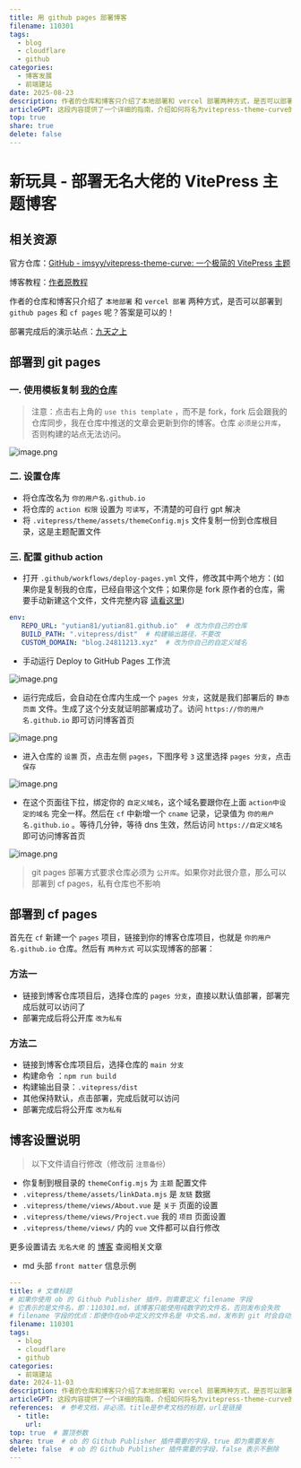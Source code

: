 ```yaml
---  
title: 用 github pages 部署博客  
filename: 110301  
tags:  
  - blog  
  - cloudflare  
  - github  
categories:  
  - 博客发展 
  - 前端建站  
date: 2025-08-23  
description: 作者的仓库和博客只介绍了本地部署和 vercel 部署两种方式，是否可以部署到 github pages 和 cf pages 呢？答案是可以的！  
articleGPT: 这段内容提供了一个详细的指南，介绍如何将名为vitepress-theme-curve的VitePress主题博客部署到GitHub Pages和Cloudflare Pages。步骤包括从模板复制仓库、设置仓库名称和权限、配置GitHub Actions以及绑定自定义域名。同时，也提供了关于如何在Cloudflare Pages上部署的两种方法。文档最后提到了一些需要用户自行修改的设置文件，以及提供了作者博客的链接，用户可以查阅更多相关设置的指南。  
top: true  
share: true  
delete: false  
---  
```

  
# 新玩具 - 部署无名大佬的 VitePress 主题博客  
  
## 相关资源  
  
官方仓库：[GitHub - imsyy/vitepress-theme-curve: 一个极简的 VitePress 主题](https://github.com/imsyy/vitepress-theme-curve)  
  
博客教程：[作者原教程](https://blog.imsyy.top/posts/2024/0320)  
  
作者的仓库和博客只介绍了 `本地部署` 和 `vercel 部署` 两种方式，是否可以部署到 `github pages` 和 `cf pages` 呢？答案是可以的！  
  
部署完成后的演示站点：[九天之上](https://blog.24811213.xyz/)  
  
## 部署到 git pages  
  
### 一. 使用模板复制 [我的仓库](https://github.com/yutian81/)  
  
> 注意：点击右上角的 `use this template` ，而不是 fork，fork 后会跟我的仓库同步，我在仓库中推送的文章会更新到你的博客。仓库 `必须是公开库`，否则构建的站点无法访问。  
  
![image.png](https://pan.811520.xyz/2024-11/1730619531-image.webp)  
  
### 二. 设置仓库  
  
- 将仓库改名为 `你的用户名.github.io`  
- 将仓库的 `action 权限` 设置为 `可读写`，不清楚的可自行 gpt 解决  
- 将 `.vitepress/theme/assets/themeConfig.mjs` 文件复制一份到仓库根目录，这是主题配置文件  
  
### 三. 配置 github action  
  
- 打开 `.github/workflows/deploy-pages.yml` 文件，修改其中两个地方：(如果你是复制我的仓库，已经自带这个文件；如果你是 fork 原作者的仓库，需要手动新建这个文件，文件完整内容 [请看这里](https://github.com/yutian81/yutian81.github.io/blob/main/.github/workflows/deploy-pages.yml))  
  
```yml  
env:  
   REPO_URL: "yutian81/yutian81.github.io"  # 改为你自己的仓库  
   BUILD_PATH: ".vitepress/dist"  # 构建输出路径，不要改  
   CUSTOM_DOMAIN: "blog.24811213.xyz"  # 改为你自己的自定义域名  
```  
  
- 手动运行 Deploy to GitHub Pages 工作流  
  
![image.png](https://pan.811520.xyz/2024-11/1730620765-image.webp)  
  
- 运行完成后，会自动在仓库内生成一个 `pages 分支`，这就是我们部署后的 `静态页面` 文件。生成了这个分支就证明部署成功了。访问 `https://你的用户名.github.io` 即可访问博客首页  
  
![image.png](https://pan.811520.xyz/2024-11/1730620832-image.webp)  
  
- 进入仓库的 `设置` 页，点击左侧 `pages`，下图序号 `3` 这里选择 `pages 分支`，点击 `保存`  
  
![image.png](https://pan.811520.xyz/2024-11/1730620958-image.webp)  
  
- 在这个页面往下拉，绑定你的 `自定义域名`，这个域名要跟你在上面 `action中设定的域名` 完全一样。然后在 `cf` 中新增一个 `cname` 记录，记录值为 `你的用户名.github.io` 。等待几分钟，等待 dns 生效，然后访问 `https://自定义域名` 即可访问博客首页  
  
![image.png](https://pan.811520.xyz/2024-11/1730621091-image.webp)  
  
> git pages 部署方式要求仓库必须为 `公开库`。如果你对此很介意，那么可以部署到 cf pages，私有仓库也不影响  
  
## 部署到 cf pages  
  
首先在 `cf` 新建一个 `pages` 项目，链接到你的博客仓库项目，也就是 `你的用户名.github.io` 仓库。然后有 `两种方式` 可以实现博客的部署：  
  
### 方法一  
  
- 链接到博客仓库项目后，选择仓库的 `pages 分支`，直接以默认值部署，部署完成后就可以访问了  
- 部署完成后将公开库 `改为私有`  
  
### 方法二  
  
- 链接到博客仓库项目后，选择仓库的 `main 分支`  
- 构建命令 ：`npm run build`  
- 构建输出目录：`.vitepress/dist`  
- 其他保持默认，点击部署，完成后就可以访问  
- 部署完成后将公开库 `改为私有`  
  
## 博客设置说明  
  
> 以下文件请自行修改（修改前 `注意备份`）  
  
- 你复制到根目录的 `themeConfig.mjs` 为 `主题` 配置文件  
- `.vitepress/theme/assets/linkData.mjs` 是 `友链` 数据  
- `.vitepress/theme/views/About.vue` 是 `关于` 页面的设置  
- `.vitepress/theme/views/Project.vue` 我的 `项目` 页面设置  
- `.vitepress/theme/views/` 内的 `vue` 文件都可以自行修改  
  
更多设置请去 `无名大佬` 的 [博客](https://blog.imsyy.top/) 查阅相关文章  
  
- md 头部 `front matter` 信息示例  
  
```yml  
---    
title: # 文章标题  
# 如果你使用 ob 的 Github Publisher 插件，则需要定义 filename 字段  
# 它表示的是文件名，即：110301.md，该博客只能使用纯数字的文件名，否则发布会失败  
# filename 字段的优点：即便你在ob中定义的文件名是 中文名.md，发布到 git 时会自动变为 数字.md  
filename: 110301  
tags:    
  - blog    
  - cloudflare    
  - github    
categories:    
  - 前端建站    
date: 2024-11-03    
description: 作者的仓库和博客只介绍了本地部署和 vercel 部署两种方式，是否可以部署到 github pages 和 cf pages 呢？答案是可以的！    
articleGPT: 这段内容提供了一个详细的指南，介绍如何将名为vitepress-theme-curve的VitePress主题博客部署到GitHub Pages和Cloudflare Pages。步骤包括从模板复制仓库、设置仓库名称和权限、配置GitHub Actions以及绑定自定义域名。同时，也提供了关于如何在Cloudflare Pages上部署的两种方法。文档最后提到了一些需要用户自行修改的设置文件，以及提供了作者博客的链接，用户可以查阅更多相关设置的指南。    
references:  # 参考文档，非必须。title是参考文档的标题，url是链接  
  - title:     
    url:     
top: true  # 置顶参数  
share: true  # ob 的 Github Publisher 插件需要的字段，true 即为需要发布  
delete: false  # ob 的 Github Publisher 插件需要的字段，false 表示不删除  
---  
```  
